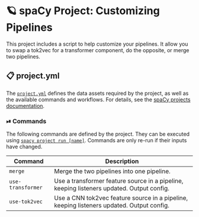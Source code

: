<!-- SPACY PROJECT: AUTO-GENERATED DOCS START (do not remove) -->

# 🪐 spaCy Project: Customizing Pipelines

This project includes a script to help customize your pipelines. It allow you to swap a tok2vec for a transformer component, do the opposite, or merge two pipelines.


## 📋 project.yml

The [`project.yml`](project.yml) defines the data assets required by the
project, as well as the available commands and workflows. For details, see the
[spaCy projects documentation](https://spacy.io/usage/projects).

### ⏯ Commands

The following commands are defined by the project. They
can be executed using [`spacy project run [name]`](https://spacy.io/api/cli#project-run).
Commands are only re-run if their inputs have changed.

| Command | Description |
| --- | --- |
| `merge` | Merge the two pipelines into one pipeline. |
| `use-transformer` | Use a transformer feature source in a pipeline, keeping listeners updated. Output config. |
| `use-tok2vec` | Use a CNN tok2vec feature source in a pipeline, keeping listeners updated. Output config. |

<!-- SPACY PROJECT: AUTO-GENERATED DOCS END (do not remove) -->
